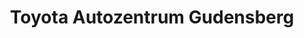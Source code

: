 ---
title: "Toyota Autozentrum Gudensberg"
url: /gudensberg/toyota-autozentrum-gudensberg/
shop: Autohaus
---